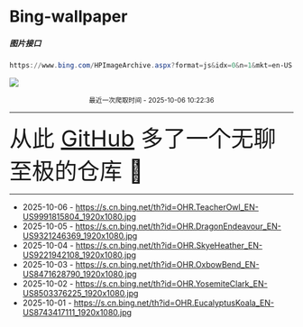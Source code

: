# Bing-wallpaper

##### 图片接口

```powershell
https://www.bing.com/HPImageArchive.aspx?format=js&idx=0&n=1&mkt=en-US
```

 ![](https://s.cn.bing.net/th?id=OHR.TeacherOwl_EN-US9991815804_1920x1080.jpg)

<p align='center' >
    <small>
        最近一次爬取时间 - 2025-10-06 10:22:36
    </small>
    <br>
    <hr>
    <font size=7>
        <small>
           从此 <a href='https://github.com/'>GitHub</a> 多了一个无聊至极的仓库  🍳
        </small>
    </font>
    <hr>
</p>


- 2025-10-06 - https://s.cn.bing.net/th?id=OHR.TeacherOwl_EN-US9991815804_1920x1080.jpg 
- 2025-10-05 - https://s.cn.bing.net/th?id=OHR.DragonEndeavour_EN-US9321246369_1920x1080.jpg 
- 2025-10-04 - https://s.cn.bing.net/th?id=OHR.SkyeHeather_EN-US9221942108_1920x1080.jpg 
- 2025-10-03 - https://s.cn.bing.net/th?id=OHR.OxbowBend_EN-US8471628790_1920x1080.jpg 
- 2025-10-02 - https://s.cn.bing.net/th?id=OHR.YosemiteClark_EN-US8503376225_1920x1080.jpg 
- 2025-10-01 - https://s.cn.bing.net/th?id=OHR.EucalyptusKoala_EN-US8743417111_1920x1080.jpg 
